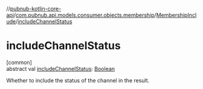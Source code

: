 //[pubnub-kotlin-core-api](../../../index.md)/[com.pubnub.api.models.consumer.objects.membership](../index.md)/[MembershipInclude](index.md)/[includeChannelStatus](include-channel-status.md)

# includeChannelStatus

[common]\
abstract val [includeChannelStatus](include-channel-status.md): [Boolean](https://kotlinlang.org/api/latest/jvm/stdlib/kotlin/-boolean/index.html)

Whether to include the status of the channel in the result.
